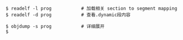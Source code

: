 ```shell
$ readelf -l prog			# 加载相关 section to segment mapping
$ readelf -d prog			# 查看.dynamic段内容

```



```shell
$ objdump -s prog			# 详细展开
$ 
```

